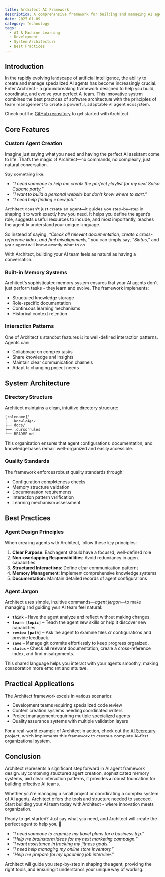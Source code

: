 ```yaml
---
title: Architect AI Framework
description: A comprehensive framework for building and managing AI agent systems
date: 2025-01-09
category: Technology
tags:
  - AI & Machine Learning
  - Development
  - System Architecture
  - Best Practices
---
```


## Introduction

In the rapidly evolving landscape of artificial intelligence, the ability to create and manage specialized AI agents has become increasingly crucial. Enter Architect - a groundbreaking framework designed to help you build, coordinate, and evolve your perfect AI team. This innovative system combines the best practices of software architecture with the principles of team management to create a powerful, adaptable AI agent ecosystem.

Check out the [GitHub repository](https://github.com/razbakov/ai-architect) to get started with Architect.

## Core Features

### Custom Agent Creation

Imagine just saying what you need and having the perfect AI assistant come to life. That’s the magic of Architect—no commands, no complexity, just natural conversation.

Say something like:

- _“I need someone to help me create the perfect playlist for my next Salsa Cubana party.”_
- _“I want to build a personal website but don’t know where to start.”_
- _“I need help finding a new job.”_

Architect doesn’t just create an agent—it guides you step-by-step in shaping it to work exactly how you need. It helps you define the agent’s role, suggests useful resources to include, and most importantly, teaches the agent to understand your unique language.

So instead of saying, _“Check all relevant documentation, create a cross-reference index, and find misalignments,”_ you can simply say, _“Status,”_ and your agent will know exactly what to do.

With Architect, building your AI team feels as natural as having a conversation.

### Built-in Memory Systems

Architect's sophisticated memory system ensures that your AI agents don't just perform tasks - they learn and evolve. The framework implements:

- Structured knowledge storage
- Role-specific documentation
- Continuous learning mechanisms
- Historical context retention

### Interaction Patterns

One of Architect's standout features is its well-defined interaction patterns. Agents can:

- Collaborate on complex tasks
- Share knowledge and insights
- Maintain clear communication channels
- Adapt to changing project needs

## System Architecture

### Directory Structure

Architect maintains a clean, intuitive directory structure:

```
[rolename]/
├── knowledge/
├── docs/
├── .cursorrules
└── README.md
```

This organization ensures that agent configurations, documentation, and knowledge bases remain well-organized and easily accessible.

### Quality Standards

The framework enforces robust quality standards through:

- Configuration completeness checks
- Memory structure validation
- Documentation requirements
- Interaction pattern verification
- Learning mechanism assessment

## Best Practices

### Agent Design Principles

When creating agents with Architect, follow these key principles:

1. **Clear Purpose**: Each agent should have a focused, well-defined role
2. **Non-overlapping Responsibilities**: Avoid redundancy in agent capabilities
3. **Structured Interactions**: Define clear communication patterns
4. **Memory Management**: Implement comprehensive knowledge systems
5. **Documentation**: Maintain detailed records of agent configurations

### Agent Jargon

Architect uses simple, intuitive commands—_agent jargon_—to make managing and guiding your AI team feel natural:

- **`think`** – Have the agent analyze and reflect without making changes.
- **`learn [topic]`** – Teach the agent new skills or help it discover new capabilities.
- **`review [path]`** – Ask the agent to examine files or configurations and provide feedback.
- **`save`** – Manage git commits effortlessly to keep progress organized.
- **`status`** – Check all relevant documentation, create a cross-reference index, and find misalignments.

This shared language helps you interact with your agents smoothly, making collaboration more efficient and intuitive.

## Practical Applications

The Architect framework excels in various scenarios:

- Development teams requiring specialized code review
- Content creation systems needing coordinated writers
- Project management requiring multiple specialized agents
- Quality assurance systems with multiple validation layers

For a real-world example of Architect in action, check out the [AI Secretary](/blog/2025-01-10-ai-first) project, which implements this framework to create a complete AI-first organizational system.

## Conclusion

Architect represents a significant step forward in AI agent framework design. By combining structured agent creation, sophisticated memory systems, and clear interaction patterns, it provides a robust foundation for building effective AI teams.

Whether you're managing a small project or coordinating a complex system of AI agents, Architect offers the tools and structure needed to succeed. Start building your AI team today with Architect - where innovation meets organization.

Ready to get started? Just say what you need, and Architect will create the perfect agent to help you. 🚀

- _“I need someone to organize my travel plans for a business trip.”_
- _“Help me brainstorm ideas for my next marketing campaign.”_
- _“I want assistance in tracking my fitness goals.”_
- _“I need help managing my online store inventory.”_
- _“Help me prepare for my upcoming job interview.”_

Architect will guide you step-by-step in shaping the agent, providing the right tools, and ensuring it understands your unique way of working.
